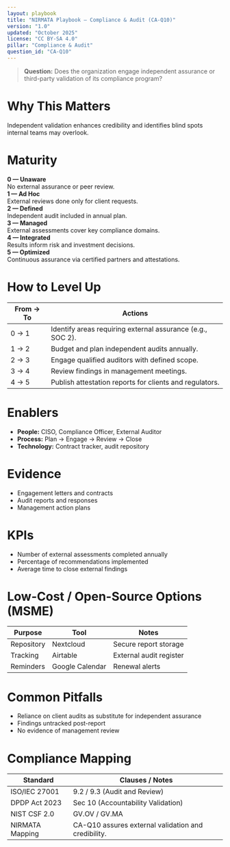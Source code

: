 ```yaml
---
layout: playbook
title: "NIRMATA Playbook — Compliance & Audit (CA-Q10)"
version: "1.0"
updated: "October 2025"
license: "CC BY-SA 4.0"
pillar: "Compliance & Audit"
question_id: "CA-Q10"
---
```


> **Question:** Does the organization engage independent assurance or third-party validation of its compliance program?

# Why This Matters
Independent validation enhances credibility and identifies blind spots internal teams may overlook.

# Maturity
<div class="levels-grid">
  <div class="level level-0"><strong>0 — Unaware</strong><br>No external assurance or peer review.</div>
  <div class="level level-1"><strong>1 — Ad Hoc</strong><br>External reviews done only for client requests.</div>
  <div class="level level-2"><strong>2 — Defined</strong><br>Independent audit included in annual plan.</div>
  <div class="level level-3"><strong>3 — Managed</strong><br>External assessments cover key compliance domains.</div>
  <div class="level level-4"><strong>4 — Integrated</strong><br>Results inform risk and investment decisions.</div>
  <div class="level level-5"><strong>5 — Optimized</strong><br>Continuous assurance via certified partners and attestations.</div>
</div>

# How to Level Up

| From → To | Actions |
|---|---|
|0 → 1|Identify areas requiring external assurance (e.g., SOC 2).|
|1 → 2|Budget and plan independent audits annually.|
|2 → 3|Engage qualified auditors with defined scope.|
|3 → 4|Review findings in management meetings.|
|4 → 5|Publish attestation reports for clients and regulators.|

# Enablers
- **People:** CISO, Compliance Officer, External Auditor  
- **Process:** Plan → Engage → Review → Close  
- **Technology:** Contract tracker, audit repository  

# Evidence
- Engagement letters and contracts  
- Audit reports and responses  
- Management action plans  

# KPIs
- Number of external assessments completed annually  
- Percentage of recommendations implemented  
- Average time to close external findings  

# Low-Cost / Open-Source Options (MSME)

| Purpose | Tool | Notes |
|---|---|---|
| Repository | Nextcloud | Secure report storage |
| Tracking | Airtable | External audit register |
| Reminders | Google Calendar | Renewal alerts |

# Common Pitfalls
- Reliance on client audits as substitute for independent assurance  
- Findings untracked post-report  
- No evidence of management review  

# Compliance Mapping

| Standard | Clauses / Notes |
|---|---|
| ISO/IEC 27001 | 9.2 / 9.3 (Audit and Review) |
| DPDP Act 2023 | Sec 10 (Accountability Validation) |
| NIST CSF 2.0 | GV.OV / GV.MA |
| NIRMATA Mapping | CA-Q10 assures external validation and credibility. |

